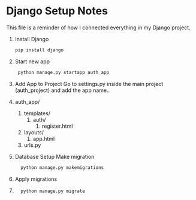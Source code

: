 # Django Setup Notes

This file is a reminder of how I connected everything in my Django project.

1. Install Django  
   ```bash
   pip install django

2. Start new app
    ```bash
     python manage.py startapp auth_app

3. Add App to Project
   Go to settings.py inside the main project (auth_project) and add the app name..
   


1. auth_app/
   1. templates/
      1. auth/
         1. register.html
   2. layouts/
      1. app.html
   3. urls.py
          


5. Database Setup
   Make migration
   ```bash
     python manage.py makemigrations


7. Apply migrations
8. ```bash
     python manage.py migrate




